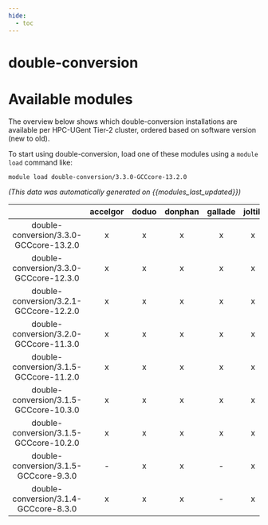 ```yaml
---
hide:
  - toc
---
```


double-conversion
=================

# Available modules


The overview below shows which double-conversion installations are available per HPC-UGent Tier-2 cluster, ordered based on software version (new to old).

To start using double-conversion, load one of these modules using a `module load` command like:

```shell
module load double-conversion/3.3.0-GCCcore-13.2.0
```

*(This data was automatically generated on {{modules_last_updated}})*  

| |accelgor|doduo|donphan|gallade|joltik|shinx|skitty|
| :---: | :---: | :---: | :---: | :---: | :---: | :---: | :---: |
|double-conversion/3.3.0-GCCcore-13.2.0|x|x|x|x|x|x|x|
|double-conversion/3.3.0-GCCcore-12.3.0|x|x|x|x|x|x|x|
|double-conversion/3.2.1-GCCcore-12.2.0|x|x|x|x|x|-|-|
|double-conversion/3.2.0-GCCcore-11.3.0|x|x|x|x|x|-|-|
|double-conversion/3.1.5-GCCcore-11.2.0|x|x|x|x|x|-|-|
|double-conversion/3.1.5-GCCcore-10.3.0|x|x|x|x|x|-|-|
|double-conversion/3.1.5-GCCcore-10.2.0|x|x|x|x|x|-|-|
|double-conversion/3.1.5-GCCcore-9.3.0|-|x|x|-|x|-|-|
|double-conversion/3.1.4-GCCcore-8.3.0|x|x|x|-|x|-|-|
